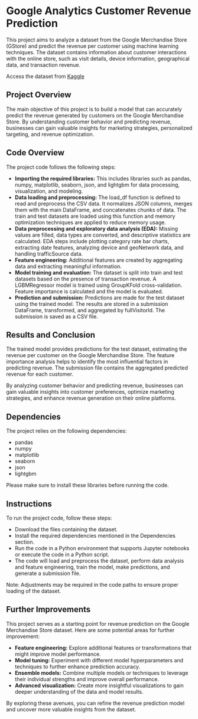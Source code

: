 # Google Analytics Customer Revenue Prediction

This project aims to analyze a dataset from the Google Merchandise Store (GStore) and predict the revenue per customer using machine learning techniques. The dataset contains information about customer interactions with the online store, such as visit details, device information, geographical data, and transaction revenue.

Access the dataset from [Kaggle](https://www.kaggle.com/competitions/ga-customer-revenue-prediction/overview)

## Project Overview

The main objective of this project is to build a model that can accurately predict the revenue generated by customers on the Google Merchandise Store. By understanding customer behavior and predicting revenue, businesses can gain valuable insights for marketing strategies, personalized targeting, and revenue optimization.

## Code Overview

The project code follows the following steps:

- **Importing the required libraries:** This includes libraries such as pandas, numpy, matplotlib, seaborn, json, and lightgbm for data processing, visualization, and modeling.
- **Data loading and preprocessing:** The load_df function is defined to read and preprocess the CSV data. It normalizes JSON columns, merges them with the main DataFrame, and concatenates chunks of data. The train and test datasets are loaded using this function and memory optimization techniques are applied to reduce memory usage.
- **Data preprocessing and exploratory data analysis (EDA):** Missing values are filled, data types are converted, and descriptive statistics are calculated. EDA steps include plotting category rate bar charts, extracting date features, analyzing device and geoNetwork data, and handling trafficSource data.
- **Feature engineering:** Additional features are created by aggregating data and extracting meaningful information.
- **Model training and evaluation:** The dataset is split into train and test datasets based on the presence of transaction revenue. A LGBMRegressor model is trained using GroupKFold cross-validation. Feature importance is calculated and the model is evaluated.
- **Prediction and submission:** Predictions are made for the test dataset using the trained model. The results are stored in a submission DataFrame, transformed, and aggregated by fullVisitorId. The submission is saved as a CSV file.

## Results and Conclusion

The trained model provides predictions for the test dataset, estimating the revenue per customer on the Google Merchandise Store. The feature importance analysis helps to identify the most influential factors in predicting revenue. The submission file contains the aggregated predicted revenue for each customer.

By analyzing customer behavior and predicting revenue, businesses can gain valuable insights into customer preferences, optimize marketing strategies, and enhance revenue generation on their online platforms.

## Dependencies

The project relies on the following dependencies:

- pandas
- numpy
- matplotlib
- seaborn
- json
- lightgbm

Please make sure to install these libraries before running the code.

## Instructions

To run the project code, follow these steps:

- Download the files containing the dataset.
- Install the required dependencies mentioned in the Dependencies section.
- Run the code in a Python environment that supports Jupyter notebooks or execute the code in a Python script.
- The code will load and preprocess the dataset, perform data analysis and feature engineering, train the model, make predictions, and generate a submission file.

Note: Adjustments may be required in the code paths to ensure proper loading of the dataset.

## Further Improvements

This project serves as a starting point for revenue prediction on the Google Merchandise Store dataset. Here are some potential areas for further improvement:

- **Feature engineering:** Explore additional features or transformations that might improve model performance.
- **Model tuning:** Experiment with different model hyperparameters and techniques to further enhance prediction accuracy.
- **Ensemble models:** Combine multiple models or techniques to leverage their individual strengths and improve overall performance.
- **Advanced visualization:** Create more insightful visualizations to gain deeper understanding of the data and model results.

By exploring these avenues, you can refine the revenue prediction model and uncover more valuable insights from the dataset.


